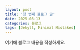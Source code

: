 ```yaml
---
layout: post
title: '첫 번째 블로그 글'
date: 2025-03-13
categories: 블로그
tags: [Jekyll, Minimal Mistakes]
---
```


여기에 블로그 내용을 작성하세요.